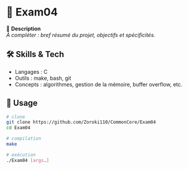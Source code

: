 <!-- README template for a 42 commoncore project -->

# 🚧 Exam04

🎯 **Description**  
_À compléter : bref résumé du projet, objectifs et spécificités._

## 🛠️ Skills & Tech  
- Langages : C  
- Outils : make, bash, git  
- Concepts : algorithmes, gestion de la mémoire, buffer overflow, etc.

## 🚀 Usage  
```bash
# clone
git clone https://github.com/Zoroki110/CommonCore/Exam04
cd Exam04

# compilation
make

# exécution
./Exam04 [args…]
